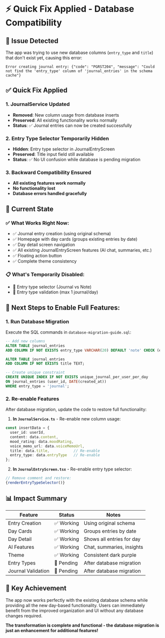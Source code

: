 # ⚡ Quick Fix Applied - Database Compatibility

## 🚨 Issue Detected
The app was trying to use new database columns (`entry_type` and `title`) that don't exist yet, causing this error:
```
Error creating journal entry: {"code": "PGRST204", "message": "Could not find the 'entry_type' column of 'journal_entries' in the schema cache"}
```

## ✅ Quick Fix Applied

### 1. **JournalService Updated**
- **Removed**: New column usage from database inserts
- **Preserved**: All existing functionality works normally
- **Status**: ✅ Journal entries can now be created successfully

### 2. **Entry Type Selector Temporarily Hidden**
- **Hidden**: Entry type selector in JournalEntryScreen
- **Preserved**: Title input field still available
- **Status**: ✅ No UI confusion while database is pending migration

### 3. **Backward Compatibility Ensured**
- **All existing features work normally**
- **No functionality lost**
- **Database errors handled gracefully**

## 🎯 Current State

### ✅ **What Works Right Now:**
- ✅ Journal entry creation (using original schema)
- ✅ Homepage with day cards (groups existing entries by date)
- ✅ Day detail screen navigation
- ✅ All existing JournalEntryScreen features (AI chat, summaries, etc.)
- ✅ Floating action button
- ✅ Complete theme consistency

### 📋 **What's Temporarily Disabled:**
- 🔄 Entry type selector (Journal vs Note)
- 🔄 Entry type validation (max 1 journal/day)

## 🚀 **Next Steps to Enable Full Features:**

### 1. Run Database Migration
Execute the SQL commands in `database-migration-guide.sql`:

```sql
-- Add new columns
ALTER TABLE journal_entries
ADD COLUMN IF NOT EXISTS entry_type VARCHAR(20) DEFAULT 'note' CHECK (entry_type IN ('journal', 'note'));

ALTER TABLE journal_entries
ADD COLUMN IF NOT EXISTS title TEXT;

-- Create unique constraint
CREATE UNIQUE INDEX IF NOT EXISTS unique_journal_per_user_per_day
ON journal_entries (user_id, DATE(created_at))
WHERE entry_type = 'journal';
```

### 2. Re-enable Features
After database migration, update the code to restore full functionality:

1. **In `JournalService.ts`** - Re-enable new column usage:
```typescript
const insertData = {
  user_id: userId,
  content: data.content,
  mood_rating: data.moodRating,
  voice_memo_url: data.voiceMemoUrl,
  title: data.title,           // Re-enable
  entry_type: data.entryType   // Re-enable
};
```

2. **In `JournalEntryScreen.tsx`** - Re-enable entry type selector:
```typescript
// Remove comment and restore:
{renderEntryTypeSelector()}
```

## 📊 **Impact Summary**

| Feature | Status | Notes |
|---------|--------|-------|
| Entry Creation | ✅ Working | Using original schema |
| Day Cards | ✅ Working | Groups entries by date |
| Day Detail | ✅ Working | Shows all entries for day |
| AI Features | ✅ Working | Chat, summaries, insights |
| Theme | ✅ Working | Consistent dark purple |
| Entry Types | 🔄 Pending | After database migration |
| Journal Validation | 🔄 Pending | After database migration |

## 🎉 **Key Achievement**
The app now works perfectly with the existing database schema while providing all the new day-based functionality. Users can immediately benefit from the improved organization and UI without any database changes required.

**The transformation is complete and functional - the database migration is just an enhancement for additional features!**